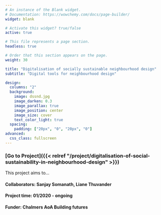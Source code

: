 ```yaml
---
# An instance of the Blank widget.
# Documentation: https://wowchemy.com/docs/page-builder/
widget: blank

# Activate this widget? true/false
active: true

# This file represents a page section.
headless: true

# Order that this section appears on the page.
weight: 30

title: "Digitalisation of socially sustainable neighbourhood design"
subtitle: "Digital tools for neighbourhood design"

design:
  columns: "2"
  background:
    image: dssnd.jpg
    image_darken: 0.3
    image_parallax: true
    image_position: center
    image_size: cover
    text_color_light: true
  spacing:
    padding: ["20px", "0", "20px", "0"]
advanced:
  css_class: fullscreen
---
```

### [Go to Project]({{< relref "/project/digitalisation-of-social-sustainability-in-neighbourhood-design" >}})
This project aims to...  
#### Collaborators: Sanjay Somanath, Liane Thuvander  
#### Project time: 01/2020 - ongoing  
#### Funder: Chalmers AoA Building futures  
